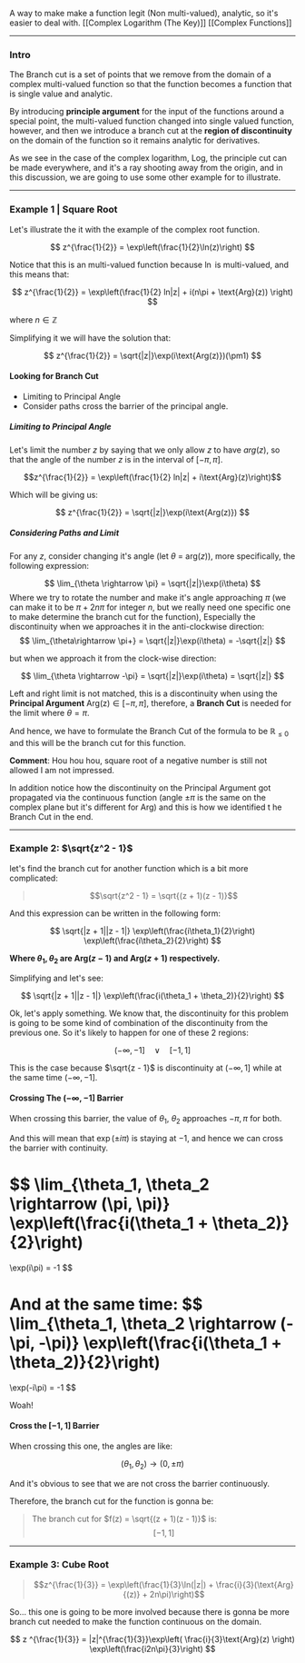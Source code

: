 A way to make make a function legit (Non multi-valued), analytic, so it's easier to deal with. 
[[Complex Logarithm (The Key)]]
[[Complex Functions]]

---

### Intro

The Branch cut is a set of points that we remove from the domain of a complex multi-valued function so that the function becomes a function that is single value and analytic. 

By introducing **principle argument** for the input of the functions around a special point, the multi-valued function changed into single valued function, however, and then we introduce a branch cut at the  **region of discontinuity** on the domain of the function so it remains analytic for derivatives. 

As we see in the case of the complex logarithm, $\text{Log}$, the principle cut can be made everywhere, and it's a ray shooting away from the origin, and in this discussion, we are going to use some other example for to illustrate. 

---

### Example 1 | Square Root 
Let's illustrate the it with the example of the complex root function. 

$$
z^{\frac{1}{2}} = \exp\left(\frac{1}{2}\ln(z)\right)
$$

Notice that this is an multi-valued function because $\ln$ is multi-valued, and this means that: 

$$
z^{\frac{1}{2}} = \exp\left(\frac{1}{2} ln|z| + i(n\pi + \text{Arg}(z)) \right)
$$

where $n \in \mathbb{Z}$

Simplifying it we will have the solution that: 

$$
z^{\frac{1}{2}} = \sqrt{|z|}\exp(i\text{Arg(z)})(\pm1)
$$
#### Looking for Branch Cut
* Limiting to Principal Angle
* Consider paths cross the barrier of the principal angle. 
##### Limiting to Principal Angle
Let's limit the number $z$ by saying that we only allow $z$ to have $arg(z)$, so that the angle of the number $z$ is in the interval of $[-\pi, \pi]$. 

$$z^{\frac{1}{2}} = \exp\left(\frac{1}{2} ln|z| + i\text{Arg}(z)\right)$$

Which will be giving us: 

$$
z^{\frac{1}{2}} = \sqrt{|z|}\exp(i\text{Arg(z)})
$$

##### Considering Paths and Limit

For any $z$, consider changing it's angle (let $\theta$ = $\text{arg}(z)$), more specifically, the following expression: 

$$
\lim_{\theta \rightarrow \pi} = \sqrt{|z|}\exp(i\theta)
$$
Where we try to rotate the number and make it's angle approaching $\pi$ (we can make it to be $\pi + 2n\pi$ for integer $n$, but we really need one specific one to make determine the branch cut for the function), 
Especially the discontinuity when we approaches it in the anti-clockwise direction: 
$$
\lim_{\theta\rightarrow \pi+} = \sqrt{|z|}\exp(i\theta) = -\sqrt{|z|}
$$

but when we approach it from the clock-wise direction: 

$$
\lim_{\theta \rightarrow -\pi} = \sqrt{|z|}\exp(i\theta) = \sqrt{|z|} 
$$

Left and right limit is not matched, this is a discontinuity when using the **Principal Argument** $\text{Arg(z)} \in [-\pi, \pi]$, therefore, a **Branch Cut** is needed for the limit where $\theta = \pi$. 

And hence, we have to formulate the Branch Cut of the formula to be $\mathbb{R}_{\leq 0}$ and this will be the branch cut for this function. 

**Comment**: 
Hou hou hou, square root of a negative number is still not allowed I am not impressed. 

In addition notice how the discontinuity on the Principal Argument got propagated via the continuous function (angle $\pm\pi$ is the same on the complex plane but it's different for $\text{Arg}$) and this is how we identified t he Branch Cut in the end. 

---

### Example 2: $\sqrt{z^2 - 1}$

let's find the branch cut for another function which is a bit more complicated: 

> $$\sqrt{z^2 - 1} = \sqrt{(z + 1)(z - 1)}$$

And this expression can be written in the following form: 

$$
\sqrt{|z + 1||z - 1|}
\exp\left(\frac{i\theta_1}{2}\right)
\exp\left(\frac{i\theta_2}{2}\right)
$$

**Where $\theta_1, \theta_2$ are $\text{Arg}(z - 1)$ and $\text{Arg}(z + 1)$ respectively.**

Simplifying and let's see: 

$$
\sqrt{|z + 1||z - 1|}
\exp\left(\frac{i(\theta_1 + \theta_2)}{2}\right)
$$

Ok, let's apply something. We know that, the discontinuity for this problem is going to be some kind of combination of the discontinuity from the previous one. 
So it's likely to happen for one of these 2 regions: 

$$(-\infty, -1] \quad \vee \quad[-1, 1]$$

This is the case because $\sqrt{z - 1}$ is discontinuity at $(-\infty, 1]$ while at the same time $(-\infty, -1]$. 


#### Crossing The $(-\infty, -1]$ Barrier

When crossing this barrier, the value of $\theta_1$, $\theta_2$ approaches $-\pi,\pi$ for both. 

And this will mean that $\exp(\pm i\pi)$ is staying at $-1$, and hence we can cross the barrier with continuity. 

$$
\lim_{\theta_1, \theta_2 \rightarrow (\pi, \pi)}
\exp\left(\frac{i(\theta_1 + \theta_2)}{2}\right)
=
\exp(i\pi) = -1
$$

And at the same time: 
$$
\lim_{\theta_1, \theta_2 \rightarrow (-\pi, -\pi)}
\exp\left(\frac{i(\theta_1 + \theta_2)}{2}\right)
=
\exp(-i\pi) = -1
$$

Woah! 

#### Cross the $[-1, 1]$ Barrier

When crossing this one, the angles are like: 

$$
(\theta_1, \theta_2) \rightarrow (0, \pm\pi)
$$

And it's obvious to see that we are not cross the barrier continuously. 

Therefore, the branch cut for the function is gonna be: 

> The branch cut for $f(z) = \sqrt{(z + 1)(z - 1)}$ is: $$[-1, 1]$$



---
### Example 3: Cube Root

> $$z^{\frac{1}{3}} = \exp\left(\frac{1}{3}\ln(|z|) + \frac{i}{3}(\text{Arg}{(z)}  + 2n\pi)\right)$$

So... this one is going to be more involved because there is gonna be more branch cut needed to make the function continuous on the domain. 

$$
z ^{\frac{1}{3}} = |z|^{\frac{1}{3}}\exp\left(
\frac{i}{3}\text{Arg}(z)
\right) 
\exp\left(\frac{i2n\pi}{3}\right)
$$




